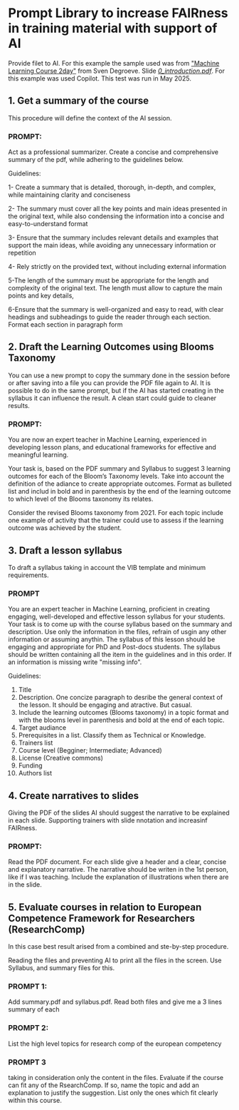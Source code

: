 # Prompt Library to increase FAIRness in training material with support of AI

Provide filet to AI. For this example the sample used was from ["Machine Learning Course 2day"](https://github.com/sdgroeve/Machine-Learning-Course-2days) from Sven Degroeve. Slide [_0_introduction.pdf_](https://github.com/sdgroeve/Machine-Learning-Course-2days/blob/main/slides/0_introduction.pdf).
For this example was used Copilot. This test was run in May 2025.


## 1. Get a summary of the course

This procedure will define the context of the AI session.

### PROMPT:

Act as a professional summarizer. Create a concise and comprehensive summary of the pdf, while adhering to the guidelines below.

Guidelines:  

1- Create a summary that is detailed, thorough, in-depth, and complex, while maintaining clarity and conciseness

2- The summary must cover all the key points and main ideas presented in the original text, while also condensing the information into a concise and easy-to-understand format

3- Ensure that the summary includes relevant details and examples that support the main ideas, while avoiding any unnecessary information or repetition

4- Rely strictly on the provided text, without including external information

5-The length of the summary must be appropriate for the length and complexity of the original text. The length must allow to capture the main points and key details,

6-Ensure that the summary is well-organized and easy to read, with clear headings and subheadings to guide the reader through each section. Format each section in paragraph form




## 2. Draft the Learning Outcomes using Blooms Taxonomy

You can use a new prompt to copy the summary done in the session before or after saving into a file you can provide the PDF file again to AI. It is possible to do in the same prompt, but if the AI has started creating in the syllabus it can influence the result. A clean start could guide to cleaner results.

### PROMPT:

You are now an expert teacher in Machine Learning, experienced in developing lesson plans, and educational frameworks for effective and meaningful learning. 

Your task is, based on the PDF summary and Syllabus to suggest 3 learning outcomes for each of the Bloom’s Taxonomy levels. Take into account the definition of the adiance to create appropriate outcomes. Format as bulleted list and includ in bold and in parenthesis by the end of the learning outcome to which level of the Blooms taxonomy its relates. 

Consider the revised Blooms taxonomy from 2021. For each topic include one example of activity that the trainer could use to assess if the learning outcome was achieved by the student.

## 3. Draft a lesson syllabus

To draft a syllabus taking in account the VIB template and minimum requirements. 

### PROMPT

You are an expert teacher in Machine Learning, proficient in creating engaging, well-developed and effective lesson syllabus for your students. Your task is to come up with the course syllabus based on the summary and description. Use only the information in the files, refrain of usgin any other information or assuming anythin. The syllabus of this lesson should be engaging and appropriate for PhD and Post-docs students. The syllabus should be written containing all the item in the guidelines and in this order. If an information is missing write "missing info".

Guidelines:

1. Title
2. Description. One concize paragraph to desribe the general context of the lesson. It should be engaging and atractive. But casual.
3. Include the learning outcomes (Blooms taxonomy) in a topic format and with the blooms level in parenthesis and bold at the end of each topic.
4. Target audiance
5. Prerequisites in a list. Classify them as Technical or Knowledge.
6. Trainers list
7. Course level (Begginer; Intermediate; Advanced)
8. License (Creative commons)
9. Funding
10. Authors list


## 4. Create narratives to slides

Giving the PDF of the slides AI should suggest the narrative to be explained in each slide. Supporting trainers with slide nnotation and increasinf FAIRness.

### PROMPT:

Read the PDF document. For each slide give a header and a clear, concise and explanatory narrative. The narrative should be writen in the 1st person, like if I was teaching. Include the explanation of illustrations when there are in the slide.

## 5. Evaluate courses in relation to European Competence Framework for Researchers (ResearchComp) 

In this case best result arised from a combined and ste-by-step procedure.

Reading the files and preventing AI to print all the files in the screen. Use Syllabus, and summary files for this.

### PROMPT 1:

Add summary.pdf and syllabus.pdf.
Read both files and give me a 3 lines summary of each 

### PROMPT 2:

List the high level topics for research comp of the european competency

### PROMPT 3

taking in consideration only the content in the files. Evaluate if the course can fit any of the RsearchComp. If so, name the topic and add an explanation to justify the suggestion. List only the ones which fit clearly within this course.
